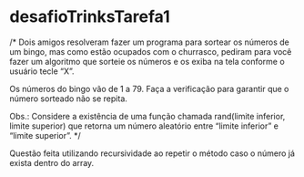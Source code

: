 # desafioTrinksTarefa1

/*
Dois amigos resolveram fazer um programa para sortear os números de um bingo, mas como estão ocupados com o churrasco, pediram para você fazer um algoritmo que sorteie os números e os exiba na tela conforme o usuário tecle “X”.

Os números do bingo vão de 1 a 79. Faça a verificação para garantir que o número sorteado não se repita.

Obs.: Considere a existência de uma função chamada rand(limite inferior, limite superior) que retorna um número aleatório entre “limite inferior” e “limite superior”.
*/

Questão feita utilizando recursividade ao repetir o método caso o número já exista dentro do array.
